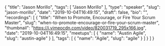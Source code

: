 {
  "title": "Jason Morillo",
  "tags": [
    "Jason Morillo"
  ],
  "type": "speaker",
  "slug": "jason-morillo",
  "date": "2019-10-04T16:49:15",
  "draft": false,
  "bio": "",
  "recordings": [
    {
      "title": "When to Promote, Encourage, or Fire Your Scrum Master",
      "slug": "when-to-promote-encourage-or-fire-your-scrum-master",
      "thumbnail": "https://i.vimeocdn.com/video/820031719_295x166.jpg",
      "date": "2019-10-04T16:49:15",
      "meetups": [
        {
          "name": "Austin Agile",
          "slug": "austin-agile"
        }
      ],
      "tags": [
        {
          "name": "Agile",
          "slug": "agile"
        }
      ]
    }
  ]
}